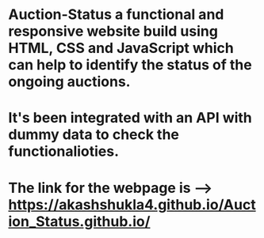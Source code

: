 # Auction-Status a functional and responsive website build using HTML, CSS and JavaScript which can help to identify the status of the ongoing auctions.
# It's been integrated with an API with dummy data to check the functionalioties.
# The link for the webpage is --> https://akashshukla4.github.io/Auction_Status.github.io/

